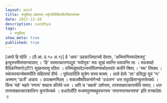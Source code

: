 ```yaml
---
layout: post
title: यजुर्वेदम्-प्रोक्षणम्-भट्टोजीदीक्षितविरचितभाष्यम्
date: 2021-12-20
description: sandhya
tags:
  - यजुर्वेदम्
show_meta: true
published: true
---
```



[आपो हि ष्ठेति । (तै.आ. प्र.१० अ.१)] हे 'आपः' उदकाधिष्ठात्र्यो देवताः, 'अभिमानिव्यपदेशस्तु' इत्युत्तरमीमांसान्यायात् । 
'हि' यस्मात्कारणाद्यूयं 'मयोभुवः' मयः सुखं भवन्ति भावयन्ति ताः । मयःशब्दो वैदिकनिघण्टे(टौ?) सुखनामसु पठितः । 
तस्मिन्नुपपदेऽन्तर्भावितण्यर्थाद्भवतेः कर्तरि क्विप् । 'स्थ' तिष्ठथ । स्थेत्यस्यान्येषामपीति संहितायां दीर्घः । 
पूर्वपदादिति सूत्रेण सस्य षत्वम् । अतो हेतोः 'ताः' प्रसिद्धा यूयं 'नः' अस्मान् 'ऊर्जे' अन्नाय । उपलक्षणमिदम् । 
सकलवैषयिकभोगेभ्यो 'दधातन' धत्त तदुपहितान्कुरुतेत्यर्थः । किंच 'महे' महते 'रणाय' शब्दाय कीर्तये धत्त । अपि च 'चक्षसे' 
दर्शनाय, तत्त्वसाक्षात्कारायेति यावत् । धत्त तत्त्वसाक्षात्कारशालिनः कुरुतेत्यर्थः । दधातेर्लोटि मध्यमपुरुषबहुवचनस्य 
'तप्तनप्तनथनाश्च' इति तनबादेशः ॥ 

